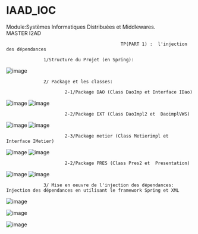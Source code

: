 # IAAD_IOC

   Module:Systèmes Informatiques Distribuées et Middlewares.                                                              
                                                                                               MASTER I2AD                                                                                                         
                                                                                                                                    
                                               TP(PART 1) :  l'injection des dépendances 
                                               
                  1/Structure du Projet (en Spring):


![image](https://user-images.githubusercontent.com/97621443/162342474-98e9fdf9-38c1-48a4-9cff-c9602dfebbf7.png)

                  2/ Package et les classes:
                  
                          2-1/Package DAO (Class DaoImp et Interface IDao)
![image](https://user-images.githubusercontent.com/97621443/162342666-c29d31f7-4e1c-4535-a5fe-f4f2d3f6e85d.png)
![image](https://user-images.githubusercontent.com/97621443/162342726-68ef5c1d-cc8f-4238-8296-01b801afc3ce.png)


                          2-2/Package EXT (Class DaoImpl2 et  DaoimplVWS)
![image](https://user-images.githubusercontent.com/97621443/162342755-c6514bba-dbed-4da0-8079-ec4867874d96.png)
![image](https://user-images.githubusercontent.com/97621443/162342786-7e04b068-1c4f-4e07-9db6-6fe978c40fa6.png)


                          2-3/Package metier (Class Metierimpl et Interface IMetier)

![image](https://user-images.githubusercontent.com/97621443/162342815-729aa793-c52c-4f05-b1c7-9888ce6c7484.png)
![image](https://user-images.githubusercontent.com/97621443/162342997-99008453-99dd-46c4-9454-bb88178965c0.png)

                          2-2/Package PRES (Class Pres2 et  Presentation)
![image](https://user-images.githubusercontent.com/97621443/162343055-91f0d101-1212-4492-8755-ae69822d9349.png)
![image](https://user-images.githubusercontent.com/97621443/162343082-8faf3ec1-e40a-41f3-840c-0a27b4a90fc9.png)


                  3/ Mise en oeuvre de l'injection des dépendances: Injection des dépendances en utilisant le framework Spring et XML
                  
                  
                  
![image](https://user-images.githubusercontent.com/97621443/162343770-d64b156c-6d1f-4950-a910-74ee7ae74b53.png)


![image](https://user-images.githubusercontent.com/97621443/162343856-b363be4d-96a4-446e-a28a-d0e7287ea1d8.png)


![image](https://user-images.githubusercontent.com/97621443/162344013-38bedb75-0c67-4cc8-9e5e-6508ec02f250.png)




